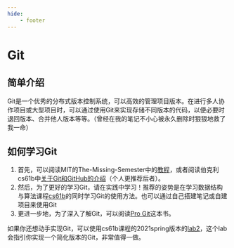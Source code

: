 ```yaml
---
hide:
    - footer
---
```

# Git

## 简单介绍

Git是一个优秀的分布式版本控制系统，可以高效的管理项目版本。在进行多人协作项目或大型项目时，可以通过使用Git来实现存储不同版本的代码，以便必要时退回版本、合并他人版本等等。（曾经在我的笔记不小心被永久删除时狠狠地救了我一命）

## 如何学习Git

1. 首先，可以阅读MIT的The-Missing-Semester中的[教程](https://missing.csail.mit.edu/2020/version-control/)，或者阅读伯克利cs61b中[关于Git和GitHub的介绍](https://sp18.datastructur.es/materials/lab/lab1/lab1)（个人更推荐后者）。
2. 然后，为了更好的学习Git，请在实践中学习！推荐的姿势是在学习数据结构与算法课程[cs61b](https://sp18.datastructur.es/index.html)的同时学习Git的使用方法。也可以通过自己搭建笔记或自建项目来使用Git
3. 更进一步地，为了深入了解Git，可以阅读[Pro Git](https://git-scm.com/book/en/v2)这本书。

如果你还想动手实现Git，可以使用cs61b课程的2021spring版本的[lab2](https://sp21.datastructur.es/materials/proj/proj2/proj2)，这个lab会指引你实现一个简化版本的Git，非常值得一做。